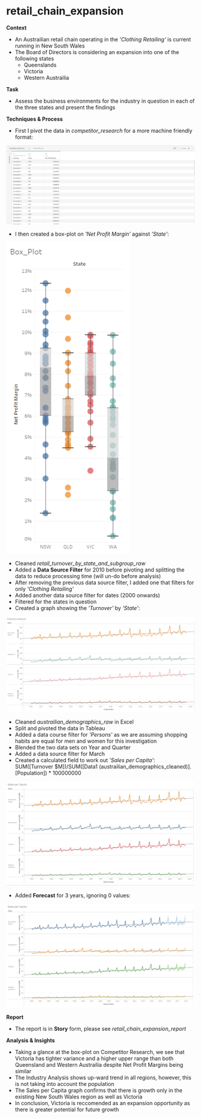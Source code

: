 # retail_chain_expansion
**Context**
- An Austrailian retail chain operating in the *'Clothing Retailing'* is current running in New South Wales
- The Board of Directors is considering an expansion into one of the following states
  * Queenslands
  * Victoria
  * Western Austrailia

**Task**
- Assess the business environments for the industry in question in each of the three states and present the findings

**Techniques & Process**

- First I pivot the data in *competitor_research* for a more machine friendly format:

![](https://github.com/latiful-hassan/retail_chain_expansion/blob/main/retail_chain_expansion_screenshots/pivot_competitor_research.png)

- I then created a box-plot on *'Net Profit Margin'* against *'State'*:

![](https://github.com/latiful-hassan/retail_chain_expansion/blob/main/retail_chain_expansion_screenshots/box_plot.png)

- Cleaned *retail_turnover_by_state_and_subgroup_raw* 
- Added a **Data Source Filter** for 2010 before pivoting and splitting the data to reduce processing time (will un-do before analysis)
- After removing the previous data source filter, I added one that filters for only *'Clothing Retailing'*
- Added another data source filter for dates (2000 onwards)
- Filtered for the states in question
- Created a graph showing the *'Turnover'* by *'State'*:

![](https://github.com/latiful-hassan/retail_chain_expansion/blob/main/retail_chain_expansion_screenshots/industry_analysis.png)

- Cleaned *austrailian_demographics_raw* in Excel
- Split and pivoted the data in Tableau
- Added a data course filter for *'Persons'* as we are assuming shopping habits are equal for men and women for this investigation
- Blended the two data sets on Year and Quarter
- Added a data source filter for March
- Created a calculated field to work out *'Sales per Capita'*: <br/>
 SUM([Turnover $M])/SUM([Data1 (austrailian_demographics_cleaned)].[Population]) * 100000000

![](https://github.com/latiful-hassan/retail_chain_expansion/blob/main/retail_chain_expansion_screenshots/sales_per_capita.png)

- Added **Forecast** for 3 years, ignoring 0 values:

![](https://github.com/latiful-hassan/retail_chain_expansion/blob/main/retail_chain_expansion_screenshots/sales_per_capita_forecasted.png)

**Report**

- The report is in **Story** form, please see *retail_chain_expansion_report*

**Analysis & Insights**

- Taking a glance at the box-plot on Competitor Research, we see that Victoria has tighter variance and a higher upper range than both Queensland and Western Austrailia despite Net Profit Margins being similar
- The Industry Analysis shows up-ward trend in all regions, however, this is not taking into account the population
- The Sales per Capita graph confirms that there is growth only in the existing New South Wales region as well as Victoria
- In conclusion, Victoria is reccomended as an expansion opportunity as there is greater potential for future growth
